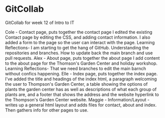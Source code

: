 # GitCollab
GitCollab for week 12 of Intro to IT

Cole - Contact page, puts together the contact page
    I edited the existing Contact page by editing the CSS, and adding contact information. I also added a form to the page so the user can interact with the page.
    Learning Reflections- I am starting to get the hang of GitHub. Understanding the repositories and branches. How to update back the main branch and use pull requests.
Alex - About page, puts together the about page
    I add content to the about page for the Thomson's Garden Center and holiday workshop.
    Learning Reflections- That we need branches to edit the main barnch without confics happening.
Elle - Index page, puts together the index page. I've added the title and headings of the index html, a paragraph welcoming the user to Thompson's Garden Center, a table showing the options of plants the garden center has as well as descriptions of what each group of plants are, and a footer that shows the address and the website hyperlink to the Thompson's Garden Center website.
Maggie - Information/Layout - writes up a general html layout and adds files for contact, about and index. Then gathers info for other pages to use. 
